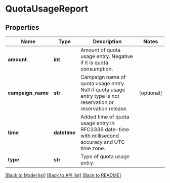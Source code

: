 # QuotaUsageReport

## Properties
Name | Type | Description | Notes
------------ | ------------- | ------------- | -------------
**amount** | **int** | Amount of quota usage entry. Negative if it is quota consumption. | 
**campaign_name** | **str** | Campaign name of quota usage entry. Null if quota usage entry type is not reservation or reservation release. | [optional] 
**time** | **datetime** | Added time of quota usage entry in RFC3339 date-time with millisecond accuracy and UTC time zone. | 
**type** | **str** | Type of quota usage entry. | 

[[Back to Model list]](../README.md#documentation-for-models) [[Back to API list]](../README.md#documentation-for-api-endpoints) [[Back to README]](../README.md)


